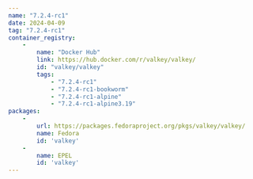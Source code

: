 ```yaml
---
name: "7.2.4-rc1"
date: 2024-04-09
tag: "7.2.4-rc1"
container_registry:
    - 
        name: "Docker Hub"
        link: https://hub.docker.com/r/valkey/valkey/
        id: "valkey/valkey"
        tags:
            - "7.2.4-rc1"
            - "7.2.4-rc1-bookworm"
            - "7.2.4-rc1-alpine"
            - "7.2.4-rc1-alpine3.19"
packages:
    -
        url: https://packages.fedoraproject.org/pkgs/valkey/valkey/
        name: Fedora
        id: 'valkey'
    -
        name: EPEL
        id: 'valkey'
---
```

